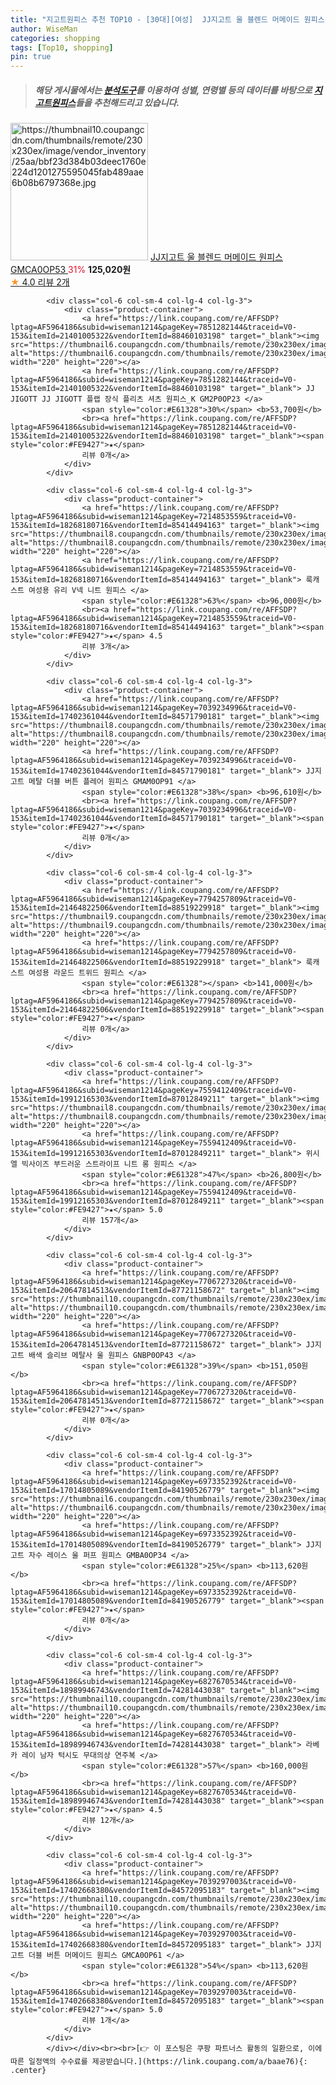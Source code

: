 ```yaml
---
title: "지고트원피스 추천 TOP10 - [30대][여성]  JJ지고트 울 블렌드 머메이드 원피스 GMCA0OP53 "
author: WiseMan
categories: shopping
tags: [Top10, shopping]
pin: true
---
```


> ##### 해당 게시물에서는 [**분석도구**](https://itemscout.io/)를 이용하여 **성별**, **연령별** 등의 데이터를 바탕으로 [**지고트원피스**](https://link.coupang.com/a/baae76)들을 추천해드리고 있습니다.
<div class="container"><div class="row">
            <div class="col-6 col-sm-4 col-lg-4 col-lg-3">
                <div class="product-container">
                    <a href="https://link.coupang.com/re/AFFSDP?lptag=AF5964186&subid=wiseman1214&pageKey=7040474021&traceid=V0-153&itemId=17409915723&vendorItemId=84579285772" target="_blank"><img src="https://thumbnail10.coupangcdn.com/thumbnails/remote/230x230ex/image/vendor_inventory/25aa/bbf23d384b03deec1760e224d1201275595045fab489aae6b08b6797368e.jpg" alt="https://thumbnail10.coupangcdn.com/thumbnails/remote/230x230ex/image/vendor_inventory/25aa/bbf23d384b03deec1760e224d1201275595045fab489aae6b08b6797368e.jpg" width="220" height="220"></a>
                    <a href="https://link.coupang.com/re/AFFSDP?lptag=AF5964186&subid=wiseman1214&pageKey=7040474021&traceid=V0-153&itemId=17409915723&vendorItemId=84579285772" target="_blank"> JJ지고트 울 블렌드 머메이드 원피스 GMCA0OP53 </a>
                    <span style="color:#E61328">31%</span> <b>125,020원</b>
                    <br><a href="https://link.coupang.com/re/AFFSDP?lptag=AF5964186&subid=wiseman1214&pageKey=7040474021&traceid=V0-153&itemId=17409915723&vendorItemId=84579285772" target="_blank"><span style="color:#FE9427">★</span> 4.0
                    리뷰 2개</a>
                </div>
            </div>
            
            <div class="col-6 col-sm-4 col-lg-4 col-lg-3">
                <div class="product-container">
                    <a href="https://link.coupang.com/re/AFFSDP?lptag=AF5964186&subid=wiseman1214&pageKey=7851282144&traceid=V0-153&itemId=21401005322&vendorItemId=88460103198" target="_blank"><img src="https://thumbnail6.coupangcdn.com/thumbnails/remote/230x230ex/image/vendor_inventory/fd6b/82741695e0db690ceb6f9a2304d5a194e535c5e6d42c1967044bb739654d.jpg" alt="https://thumbnail6.coupangcdn.com/thumbnails/remote/230x230ex/image/vendor_inventory/fd6b/82741695e0db690ceb6f9a2304d5a194e535c5e6d42c1967044bb739654d.jpg" width="220" height="220"></a>
                    <a href="https://link.coupang.com/re/AFFSDP?lptag=AF5964186&subid=wiseman1214&pageKey=7851282144&traceid=V0-153&itemId=21401005322&vendorItemId=88460103198" target="_blank"> JJ JIGOTT JJ JIGOTT 플랩 장식 플리츠 셔츠 원피스_K GM2P0OP23 </a>
                    <span style="color:#E61328">30%</span> <b>53,700원</b>
                    <br><a href="https://link.coupang.com/re/AFFSDP?lptag=AF5964186&subid=wiseman1214&pageKey=7851282144&traceid=V0-153&itemId=21401005322&vendorItemId=88460103198" target="_blank"><span style="color:#FE9427">★</span> 
                    리뷰 0개</a>
                </div>
            </div>
            
            <div class="col-6 col-sm-4 col-lg-4 col-lg-3">
                <div class="product-container">
                    <a href="https://link.coupang.com/re/AFFSDP?lptag=AF5964186&subid=wiseman1214&pageKey=7214853559&traceid=V0-153&itemId=18268180716&vendorItemId=85414494163" target="_blank"><img src="https://thumbnail8.coupangcdn.com/thumbnails/remote/230x230ex/image/rs_quotation_api/eo3go1nm/ccb1eebe64bd4cfda1f6c66a7c31cb09.jpg" alt="https://thumbnail8.coupangcdn.com/thumbnails/remote/230x230ex/image/rs_quotation_api/eo3go1nm/ccb1eebe64bd4cfda1f6c66a7c31cb09.jpg" width="220" height="220"></a>
                    <a href="https://link.coupang.com/re/AFFSDP?lptag=AF5964186&subid=wiseman1214&pageKey=7214853559&traceid=V0-153&itemId=18268180716&vendorItemId=85414494163" target="_blank"> 룩캐스트 여성용 유리 V넥 니트 원피스 </a>
                    <span style="color:#E61328">63%</span> <b>96,000원</b>
                    <br><a href="https://link.coupang.com/re/AFFSDP?lptag=AF5964186&subid=wiseman1214&pageKey=7214853559&traceid=V0-153&itemId=18268180716&vendorItemId=85414494163" target="_blank"><span style="color:#FE9427">★</span> 4.5
                    리뷰 3개</a>
                </div>
            </div>
            
            <div class="col-6 col-sm-4 col-lg-4 col-lg-3">
                <div class="product-container">
                    <a href="https://link.coupang.com/re/AFFSDP?lptag=AF5964186&subid=wiseman1214&pageKey=7039234996&traceid=V0-153&itemId=17402361044&vendorItemId=84571790181" target="_blank"><img src="https://thumbnail8.coupangcdn.com/thumbnails/remote/230x230ex/image/vendor_inventory/77cd/191a97f278d936c1bf16146004f372de8b5e1c395c1858d92906f712b4a7.jpg" alt="https://thumbnail8.coupangcdn.com/thumbnails/remote/230x230ex/image/vendor_inventory/77cd/191a97f278d936c1bf16146004f372de8b5e1c395c1858d92906f712b4a7.jpg" width="220" height="220"></a>
                    <a href="https://link.coupang.com/re/AFFSDP?lptag=AF5964186&subid=wiseman1214&pageKey=7039234996&traceid=V0-153&itemId=17402361044&vendorItemId=84571790181" target="_blank"> JJ지고트 메탈 더블 버튼 플레어 원피스 GMAM0OP91 </a>
                    <span style="color:#E61328">38%</span> <b>96,610원</b>
                    <br><a href="https://link.coupang.com/re/AFFSDP?lptag=AF5964186&subid=wiseman1214&pageKey=7039234996&traceid=V0-153&itemId=17402361044&vendorItemId=84571790181" target="_blank"><span style="color:#FE9427">★</span> 
                    리뷰 0개</a>
                </div>
            </div>
            
            <div class="col-6 col-sm-4 col-lg-4 col-lg-3">
                <div class="product-container">
                    <a href="https://link.coupang.com/re/AFFSDP?lptag=AF5964186&subid=wiseman1214&pageKey=7794257809&traceid=V0-153&itemId=21464822506&vendorItemId=88519229918" target="_blank"><img src="https://thumbnail9.coupangcdn.com/thumbnails/remote/230x230ex/image/rs_quotation_api/x7ghmruo/6910683e504446e4a94ca6a6b3df7152.jpg" alt="https://thumbnail9.coupangcdn.com/thumbnails/remote/230x230ex/image/rs_quotation_api/x7ghmruo/6910683e504446e4a94ca6a6b3df7152.jpg" width="220" height="220"></a>
                    <a href="https://link.coupang.com/re/AFFSDP?lptag=AF5964186&subid=wiseman1214&pageKey=7794257809&traceid=V0-153&itemId=21464822506&vendorItemId=88519229918" target="_blank"> 룩캐스트 여성용 라운드 트위드 원피스 </a>
                    <span style="color:#E61328"></span> <b>141,000원</b>
                    <br><a href="https://link.coupang.com/re/AFFSDP?lptag=AF5964186&subid=wiseman1214&pageKey=7794257809&traceid=V0-153&itemId=21464822506&vendorItemId=88519229918" target="_blank"><span style="color:#FE9427">★</span> 
                    리뷰 0개</a>
                </div>
            </div>
            
            <div class="col-6 col-sm-4 col-lg-4 col-lg-3">
                <div class="product-container">
                    <a href="https://link.coupang.com/re/AFFSDP?lptag=AF5964186&subid=wiseman1214&pageKey=7559412409&traceid=V0-153&itemId=19912165303&vendorItemId=87012849211" target="_blank"><img src="https://thumbnail8.coupangcdn.com/thumbnails/remote/230x230ex/image/vendor_inventory/5ada/f981f597a86d826b557df59b5fa086df5ff52c2921343c9b90c776fe8322.jpg" alt="https://thumbnail8.coupangcdn.com/thumbnails/remote/230x230ex/image/vendor_inventory/5ada/f981f597a86d826b557df59b5fa086df5ff52c2921343c9b90c776fe8322.jpg" width="220" height="220"></a>
                    <a href="https://link.coupang.com/re/AFFSDP?lptag=AF5964186&subid=wiseman1214&pageKey=7559412409&traceid=V0-153&itemId=19912165303&vendorItemId=87012849211" target="_blank"> 위시엘 빅사이즈 부드러운 스트라이프 니트 롱 원피스 </a>
                    <span style="color:#E61328">47%</span> <b>26,800원</b>
                    <br><a href="https://link.coupang.com/re/AFFSDP?lptag=AF5964186&subid=wiseman1214&pageKey=7559412409&traceid=V0-153&itemId=19912165303&vendorItemId=87012849211" target="_blank"><span style="color:#FE9427">★</span> 5.0
                    리뷰 157개</a>
                </div>
            </div>
            
            <div class="col-6 col-sm-4 col-lg-4 col-lg-3">
                <div class="product-container">
                    <a href="https://link.coupang.com/re/AFFSDP?lptag=AF5964186&subid=wiseman1214&pageKey=7706727320&traceid=V0-153&itemId=20647814513&vendorItemId=87721158672" target="_blank"><img src="https://thumbnail10.coupangcdn.com/thumbnails/remote/230x230ex/image/vendor_inventory/7a3e/02833c5ff645314f1dece0d570ce3510be6100c0224bcfa405696fc5846d.jpg" alt="https://thumbnail10.coupangcdn.com/thumbnails/remote/230x230ex/image/vendor_inventory/7a3e/02833c5ff645314f1dece0d570ce3510be6100c0224bcfa405696fc5846d.jpg" width="220" height="220"></a>
                    <a href="https://link.coupang.com/re/AFFSDP?lptag=AF5964186&subid=wiseman1214&pageKey=7706727320&traceid=V0-153&itemId=20647814513&vendorItemId=87721158672" target="_blank"> JJ지고트 배색 슬리브 메탈사 울 원피스 GNBP0OP43 </a>
                    <span style="color:#E61328">39%</span> <b>151,050원</b>
                    <br><a href="https://link.coupang.com/re/AFFSDP?lptag=AF5964186&subid=wiseman1214&pageKey=7706727320&traceid=V0-153&itemId=20647814513&vendorItemId=87721158672" target="_blank"><span style="color:#FE9427">★</span> 
                    리뷰 0개</a>
                </div>
            </div>
            
            <div class="col-6 col-sm-4 col-lg-4 col-lg-3">
                <div class="product-container">
                    <a href="https://link.coupang.com/re/AFFSDP?lptag=AF5964186&subid=wiseman1214&pageKey=6973352392&traceid=V0-153&itemId=17014805089&vendorItemId=84190526779" target="_blank"><img src="https://thumbnail6.coupangcdn.com/thumbnails/remote/230x230ex/image/vendor_inventory/2961/a58864a9f83675ce01baf21b92cc2ec937199fa4e568d644015a504b8ed8.jpg" alt="https://thumbnail6.coupangcdn.com/thumbnails/remote/230x230ex/image/vendor_inventory/2961/a58864a9f83675ce01baf21b92cc2ec937199fa4e568d644015a504b8ed8.jpg" width="220" height="220"></a>
                    <a href="https://link.coupang.com/re/AFFSDP?lptag=AF5964186&subid=wiseman1214&pageKey=6973352392&traceid=V0-153&itemId=17014805089&vendorItemId=84190526779" target="_blank"> JJ지고트 자수 레이스 울 퍼프 원피스 GMBA0OP34 </a>
                    <span style="color:#E61328">25%</span> <b>113,620원</b>
                    <br><a href="https://link.coupang.com/re/AFFSDP?lptag=AF5964186&subid=wiseman1214&pageKey=6973352392&traceid=V0-153&itemId=17014805089&vendorItemId=84190526779" target="_blank"><span style="color:#FE9427">★</span> 
                    리뷰 0개</a>
                </div>
            </div>
            
            <div class="col-6 col-sm-4 col-lg-4 col-lg-3">
                <div class="product-container">
                    <a href="https://link.coupang.com/re/AFFSDP?lptag=AF5964186&subid=wiseman1214&pageKey=6827670534&traceid=V0-153&itemId=18989946743&vendorItemId=74281443038" target="_blank"><img src="https://thumbnail10.coupangcdn.com/thumbnails/remote/230x230ex/image/vendor_inventory/2196/9886c755843071b2c288a51b02f7c76a2b0e8058e9d4e8f0a3455917ebeb.jpg" alt="https://thumbnail10.coupangcdn.com/thumbnails/remote/230x230ex/image/vendor_inventory/2196/9886c755843071b2c288a51b02f7c76a2b0e8058e9d4e8f0a3455917ebeb.jpg" width="220" height="220"></a>
                    <a href="https://link.coupang.com/re/AFFSDP?lptag=AF5964186&subid=wiseman1214&pageKey=6827670534&traceid=V0-153&itemId=18989946743&vendorItemId=74281443038" target="_blank"> 라베카 레이 남자 턱시도 무대의상 연주복 </a>
                    <span style="color:#E61328">57%</span> <b>160,000원</b>
                    <br><a href="https://link.coupang.com/re/AFFSDP?lptag=AF5964186&subid=wiseman1214&pageKey=6827670534&traceid=V0-153&itemId=18989946743&vendorItemId=74281443038" target="_blank"><span style="color:#FE9427">★</span> 4.5
                    리뷰 12개</a>
                </div>
            </div>
            
            <div class="col-6 col-sm-4 col-lg-4 col-lg-3">
                <div class="product-container">
                    <a href="https://link.coupang.com/re/AFFSDP?lptag=AF5964186&subid=wiseman1214&pageKey=7039297003&traceid=V0-153&itemId=17402668380&vendorItemId=84572095183" target="_blank"><img src="https://thumbnail10.coupangcdn.com/thumbnails/remote/230x230ex/image/vendor_inventory/9d5d/036e0dd4017a01657dbef3cc6600644062e7b7ac9a8620e60e3df4e495c9.jpg" alt="https://thumbnail10.coupangcdn.com/thumbnails/remote/230x230ex/image/vendor_inventory/9d5d/036e0dd4017a01657dbef3cc6600644062e7b7ac9a8620e60e3df4e495c9.jpg" width="220" height="220"></a>
                    <a href="https://link.coupang.com/re/AFFSDP?lptag=AF5964186&subid=wiseman1214&pageKey=7039297003&traceid=V0-153&itemId=17402668380&vendorItemId=84572095183" target="_blank"> JJ지고트 더블 버튼 머메이드 원피스 GMCA0OP61 </a>
                    <span style="color:#E61328">54%</span> <b>113,620원</b>
                    <br><a href="https://link.coupang.com/re/AFFSDP?lptag=AF5964186&subid=wiseman1214&pageKey=7039297003&traceid=V0-153&itemId=17402668380&vendorItemId=84572095183" target="_blank"><span style="color:#FE9427">★</span> 5.0
                    리뷰 1개</a>
                </div>
            </div>
            </div></div><br><br>[👉 이 포스팅은 쿠팡 파트너스 활동의 일환으로, 이에 따른 일정액의 수수료를 제공받습니다.](https://link.coupang.com/a/baae76){: .center}